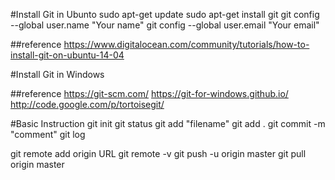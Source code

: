 #Install Git in Ubunto
sudo apt-get update
sudo apt-get install git
git config --global user.name "Your name"
git config --global user.email "Your email"

##reference
https://www.digitalocean.com/community/tutorials/how-to-install-git-on-ubuntu-14-04

#Install Git in Windows

##reference
https://git-scm.com/
https://git-for-windows.github.io/
http://code.google.com/p/tortoisegit/

#Basic Instruction
git init
git status
git add "filename"
git add .
git commit -m "comment"
git log

git remote add origin URL
git remote -v 
git push -u origin master
git pull origin master


